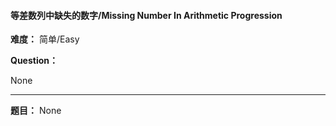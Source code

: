 #### 等差数列中缺失的数字/Missing Number In Arithmetic Progression
**难度：** 简单/Easy

**Question：** 

None

------

**题目：** 
None

